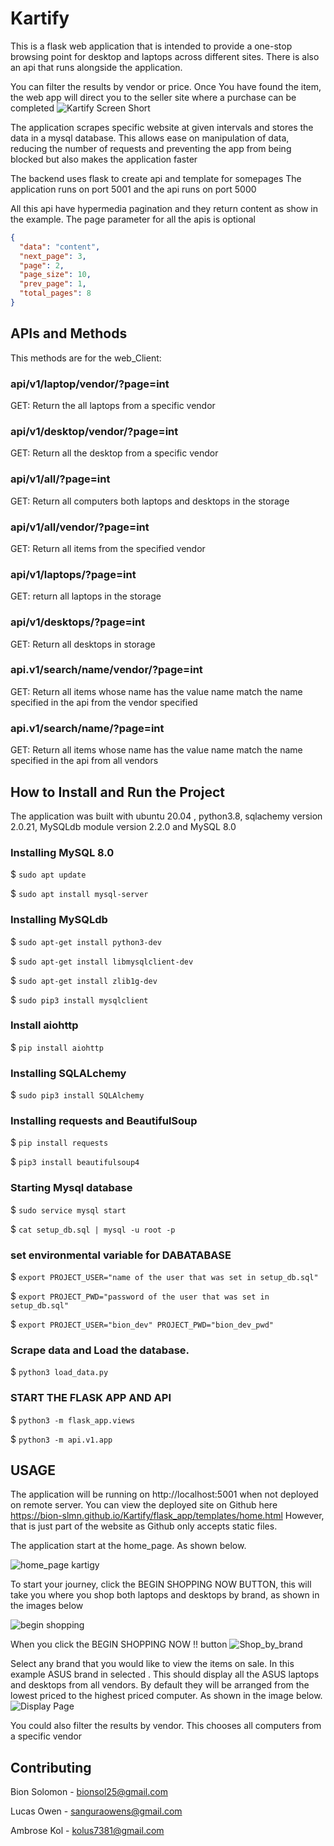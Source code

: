 # Kartify
This is a flask web application that is intended to provide a one-stop browsing point for desktop and laptops across different sites.
There is also an api that runs alongside the application.

You can filter the results by vendor or price. Once You have found the item, the web app will direct you to the seller site where a purchase can be completed
![Kartify Screen Short](https://github.com/bion-slmn/Kartify/assets/122830539/a5c3874e-f48d-45de-9b68-dc00e7b1775a)

The application scrapes specific website at given intervals and stores the data in a mysql database. 
This allows ease on manipulation of data, reducing the number of requests and preventing the app from being blocked but also makes the application faster

The backend uses flask to create api and template for somepages
 The application runs on port 5001 and the api runs on port 5000

All this api have hypermedia pagination and they return content as show in the example. The page parameter for all the apis is optional 

```json
{
  "data": "content",
  "next_page": 3,
  "page": 2,
  "page_size": 10,
  "prev_page": 1,
  "total_pages": 8
}
```

## APIs and Methods
This methods are for the web_Client:
### api/v1/laptop/vendor/?page=int
GET: Return the all laptops from a specific vendor
### api/v1/desktop/vendor/?page=int
GET: Return all the desktop from a specific vendor
### api/v1/all/?page=int
GET: Return all computers both laptops and desktops in the storage
### api/v1/all/vendor/?page=int
GET: Return all items from the specified vendor
### api/v1/laptops/?page=int
GET: return all laptops in the storage
### api/v1/desktops/?page=int
GET: Return all desktops  in storage
### api.v1/search/name/vendor/?page=int
GET: Return all items  whose name has the value name match the name specified in the api from the vendor specified
### api.v1/search/name/?page=int
GET: Return all items whose name has the value name match the name specified in the api from all vendors

## How to Install and Run the Project
The application was built with ubuntu 20.04 , python3.8, sqlachemy version 2.0.21,
MySQLdb module version 2.2.0 and MySQL 8.0


### Installing MySQL 8.0
$ ```sudo apt update```

$ ```sudo apt install mysql-server```

### Installing MySQLdb
$ ```sudo apt-get install python3-dev```

$ ```sudo apt-get install libmysqlclient-dev```

$ ```sudo apt-get install zlib1g-dev```

$ ```sudo pip3 install mysqlclient```

### Install aiohttp
$ ```pip install aiohttp```

### Installing SQLALchemy
$ ```sudo pip3 install SQLAlchemy```

### Installing requests and BeautifulSoup
$ ```pip install requests```

$ ```pip3 install beautifulsoup4```

### Starting Mysql database
$ ```sudo service mysql start```

$ ```cat setup_db.sql | mysql -u root -p```

### set environmental variable for DABATABASE
$ ```export PROJECT_USER="name of the user that was set in setup_db.sql"```

$ ```export PROJECT_PWD="password of the user that was set in setup_db.sql"```

$ ```export PROJECT_USER="bion_dev" PROJECT_PWD="bion_dev_pwd"```

### Scrape data and Load the database.
$ ```python3 load_data.py```

### START THE FLASK APP AND API
$ ```python3 -m flask_app.views```

$ ```python3 -m api.v1.app```
## USAGE
The application will be running on http://localhost:5001 when not deployed on 
remote server. 
You can view the deployed site on Github here https://bion-slmn.github.io/Kartify/flask_app/templates/home.html
However, that is just part of the website as Github only accepts static files.

The application start at the home_page. As shown below.

![home_page kartigy](https://github.com/bion-slmn/Kartify/assets/122830539/4cb7c385-28e3-499c-b2f7-b308cff63301)

To start your journey, click the BEGIN SHOPPING NOW BUTTON, this will take you where you shop both laptops
and desktops by brand, as shown in the images below

![begin shopping](https://github.com/bion-slmn/Kartify/assets/122830539/0ff378be-9c27-4576-abac-83b081ed5f57)

When you click the BEGIN SHOPPING NOW !! button
![Shop_by_brand](https://github.com/bion-slmn/Kartify/assets/122830539/dbf43638-78ce-4280-b6f8-ed3ac81d893f)

Select any brand that you would like to view the items on sale.
In this example ASUS brand in selected . This should display all the ASUS laptops and desktops from all vendors.
By default they will be arranged from the lowest priced to the highest priced computer.
As shown in the image below.
![Display Page](https://github.com/bion-slmn/Kartify/assets/122830539/13149efa-df64-41d6-a08e-bc8e1d514a82)

You could also filter the results by vendor. This chooses all computers from a specific vendor

## Contributing
Bion Solomon - bionsol25@gmail.com

Lucas Owen - sanguraowens@gmail.com

Ambrose Kol - kolus7381@gmail.com



